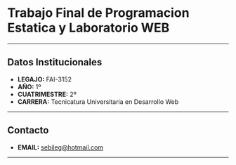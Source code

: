 # Trabajo Final de Programacion Estatica y Laboratorio WEB
*******************
## Datos Institucionales
- **LEGAJO:** FAI-3152
- **AÑO:** 1º
- **CUATRIMESTRE:** 2º
- **CARRERA:** Tecnicatura Universitaria en Desarrollo Web
*******************
## Contacto
- **EMAIL:** sebileg@hotmail.com
*******************
